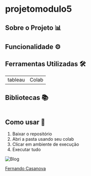 # projetomodulo5


## Sobre o Projeto 📊


## Funcionalidade  ⚙️


## Ferramentas Utilizadas 🛠️

<table>
  <tr>    
    <td>tableau</td>    
    <td>Colab</td>     
  </tr> 
</table>

## Bibliotecas 📚
```bash

```

## Como usar 🔌
1. Baixar o repositório
2. Abri a pasta usando seu colab
3. Clicar em ambiente de execução
4. Executar tudo

![Blog](https://img.shields.io/badge/LinkedIn-0077B5?style=for-the-badge&logo=linkedin&logoColor=white)



[Fernando Casanova](https://www.linkedin.com/in/fernandocfs/)




